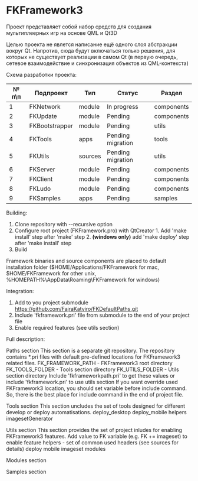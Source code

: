 ﻿# FKFramework3

Проект представляет собой набор средств для создания мультиплеерных игр на основе QML и Qt3D

Целью проекта не явлется написание ещё одного слоя абстракции вокруг Qt. Напротив, сюда будут включаться только решения, для которых не существует реализации в самом Qt (в первую очередь, сетевое взаимодействие и синхронизация объектов из QML-контекста)

Схема разработки проекта:

| № п\п |Подпроект|Тип|Статус|Раздел|
|---|---|---|---|---|
|1|FKNetwork|module|In progress|components
|2|FKUpdate|module|Pending|components
|3|FKBootstrapper|module|Pending|utils
|4|FKTools|apps|Pending migration|tools
|5|FKUtils|sources|Pending migration|utils
|6|FKServer|module|Pending|components
|7|FKClient|module|Pending|components
|8|FKLudo|module|Pending|components
|9|FKSamples|apps|Pending|samples


Building:

  1. Clone repository with --recursive option
  2. Configure root project (FKFramework.pro) with QtCreator
    1. Add 'make install' step after 'make' step
    2. **(windows only)** add 'make deploy' step after 'make install' step
  3. Build

Framework binaries and source components are placed to default installation folder ($HOME/Applications/FKFramework for mac, $HOME/FKFramework for other unix, %HOMEPATH%\AppData\Roaming\FKFramework for windows)


Integration:

  1. Add to you project submodule https://github.com/FajraKatviro/FKDefaultPaths.git
  2. Include 'fkframework.pri' file from submodule to the end of your project file
  3. Enable required features (see utils section)

Full description:

Paths section
This section is a separate git repository. The repository contains *.pri files with default pre-defined locations for FKFramework3 related files.
FK_FRAMEWORK_PATH - FKFramework3 root directory
FK_TOOLS_FOLDER - Tools section directory
FK_UTILS_FOLDER - Utils section directory
Include 'fkframeworkpath.pri' to get these values or include 'fkframework.pri' to use utils section
If you want override used FKFramework3 location, you should set variable before include command. So, there is the best place for include command in the end of project file.

Tools section
This section uncludes the set of tools designed for different develop or deploy automatisations. 
deploy_desktop
deploy_mobile
helpers
imagesetGenerator

Utils section
This section provides the set of project inludes for enabling FKFramework3 features. 
Add value to FK variable (e.g. FK += imageset) to enable feature
helpers - set of common used headers (see sources for details)
deploy
mobile
imageset
modules

Modules section

Samples section
